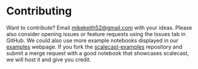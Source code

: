# Contributing

Want to contribute? Email mikekeith52@gmail.com with your ideas. Please also consider opening issues or feature requests using the Issues tab in GitHub. We could also use more example notebooks displayed in our [examples](https://scalecast-examples.readthedocs.io/en/latest/) webpage. If you fork the [scalecast-examples](https://github.com/mikekeith52/scalecast-examples) repository and submit a merge request with a good notebook that showcases scalecast, we will host it and give you credit.  